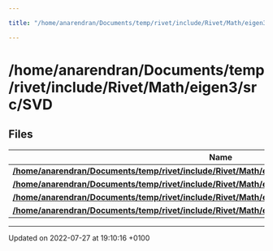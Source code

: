 ```yaml
---

title: "/home/anarendran/Documents/temp/rivet/include/Rivet/Math/eigen3/src/SVD"

---
```


# /home/anarendran/Documents/temp/rivet/include/Rivet/Math/eigen3/src/SVD



## Files

| Name           |
| -------------- |
| **[/home/anarendran/Documents/temp/rivet/include/Rivet/Math/eigen3/src/SVD/BDCSVD.h](http://example.org/files/bdcsvd_8h/#file-bdcsvd.h)**  |
| **[/home/anarendran/Documents/temp/rivet/include/Rivet/Math/eigen3/src/SVD/JacobiSVD.h](http://example.org/files/jacobisvd_8h/#file-jacobisvd.h)**  |
| **[/home/anarendran/Documents/temp/rivet/include/Rivet/Math/eigen3/src/SVD/SVDBase.h](http://example.org/files/svdbase_8h/#file-svdbase.h)**  |
| **[/home/anarendran/Documents/temp/rivet/include/Rivet/Math/eigen3/src/SVD/UpperBidiagonalization.h](http://example.org/files/upperbidiagonalization_8h/#file-upperbidiagonalization.h)**  |






-------------------------------

Updated on 2022-07-27 at 19:10:16 +0100
